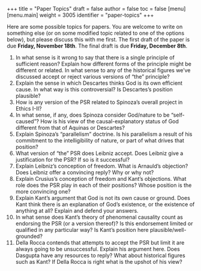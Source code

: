 +++
title = "Paper Topics"
draft = false
author = false
toc = false
[menu]
  [menu.main]
    weight = 3005
    identifier = "paper-topics"
+++

Here are some possible topics for papers. You are welcome to write on something else (or on some modified topic related to one of the options below), but please discuss this with me first. The first draft of the paper is due **Friday, November 18th**. The final draft is due **Friday, December 8th**.

1.  In what sense is it wrong to say that there is a single principle of sufficient reason? Explain how different forms of the principle might be different or related. In what sense to any of the historical figures we&rsquo;ve discussed accept or reject various versions of &ldquo;the&rdquo; principle?
2.  Explain the sense in which Descartes thinks God is its own efficient cause. In what way is this controversial? Is Descartes&rsquo;s position plausible?
3.  How is any version of the PSR related to Spinoza&rsquo;s overall project in Ethics I-II?
4.  In what sense, if any, does Spinoza consider God/nature to be “self-caused”? How is his view of the causal-explanatory status of God different from that of Aquinas or Descartes?
5.  Explain Spinoza&rsquo;s &ldquo;parallelism&rdquo; doctrine. Is his parallelism a result of his commitment to the intelligibility of nature, or part of what drives that position?
6.  What version of &ldquo;the&rdquo; PSR does Leibniz accept. Does Leibniz give a justification for the PSR? If so is it successful?
7.  Explain Leibniz&rsquo;s conception of freedom. What is Arnauld&rsquo;s objection? Does Leibniz offer a convincing reply? Why or why not?
8.  Explain Crusius&rsquo;s conception of freedom and Kant&rsquo;s objections. What role does the PSR play in each of their positions? Whose position is the more convincing one?
9.  Explain Kant&rsquo;s argument that God is not its own cause or ground. Does Kant think there is an explanation of God&rsquo;s existence, or the existence of anything at all? Explain and defend your answers.
10. In what sense does Kant&rsquo;s theory of phenomenal causality count as endorsing the PSR (or a version thereof)? Is this endorsement limited or qualified in any particular way? Is Kant&rsquo;s position here plausible/well-grounded?
11. Della Rocca contends that attempts to accept the PSR but limit it are always going to be unsuccessful. Explain his argument here. Does Dasgupta have any resources to reply? What about historical figures such as Kant? If Della Rocca is right what is the upshot of his view?
